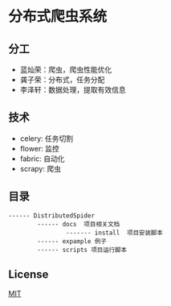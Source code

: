 # 分布式爬虫系统

## 分工

- 蓝灿荣：爬虫，爬虫性能优化
- 龚子荣：分布式，任务分配
- 李泽轩：数据处理，提取有效信息

## 技术

- celery: 任务切割
- flower: 监控
- fabric: 自动化
- scrapy: 爬虫


## 目录

```
------ DistributedSpider
        ------ docs  项目相关文档
                ------- install  项目安装脚本
        ------ expample 例子
        ------ scripts 项目运行脚本
```

## License

[MIT](https://github.com/Chanran/distributedCrawling/License)
